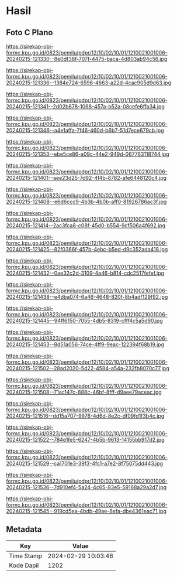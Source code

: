 # Hasil

## Foto C Plano

https://sirekap-obj-formc.kpu.go.id/0823/pemilu/pdpr/12/10/02/10/01/1210021001006-20240215-121330--8e0df38f-707f-4475-baca-4d803ab94c56.jpg

https://sirekap-obj-formc.kpu.go.id/0823/pemilu/pdpr/12/10/02/10/01/1210021001006-20240215-121336--1384e724-6596-4663-a22d-4cac905d9d63.jpg

https://sirekap-obj-formc.kpu.go.id/0823/pemilu/pdpr/12/10/02/10/01/1210021001006-20240215-121341--2d02b878-1068-457a-b52a-08cefe6ffa34.jpg

https://sirekap-obj-formc.kpu.go.id/0823/pemilu/pdpr/12/10/02/10/01/1210021001006-20240215-121346--a4e1affa-7f46-460d-b6b7-51d7ece679cb.jpg

https://sirekap-obj-formc.kpu.go.id/0823/pemilu/pdpr/12/10/02/10/01/1210021001006-20240215-121353--ebe5ce86-a09c-44e2-949d-067763118744.jpg

https://sirekap-obj-formc.kpu.go.id/0823/pemilu/pdpr/12/10/02/10/01/1210021001006-20240215-121401--aee23d25-7d92-4f4b-8782-afe6448120c4.jpg

https://sirekap-obj-formc.kpu.go.id/0823/pemilu/pdpr/12/10/02/10/01/1210021001006-20240215-121408--e6d6ccc9-4b3b-4b0b-aff0-81926786ac3f.jpg

https://sirekap-obj-formc.kpu.go.id/0823/pemilu/pdpr/12/10/02/10/01/1210021001006-20240215-121414--2ac3fca8-c08f-45d0-b554-9cf506a4f692.jpg

https://sirekap-obj-formc.kpu.go.id/0823/pemilu/pdpr/12/10/02/10/01/1210021001006-20240215-121425--82f0366f-457b-4ebc-b5ed-d9c352ada418.jpg

https://sirekap-obj-formc.kpu.go.id/0823/pemilu/pdpr/12/10/02/10/01/1210021001006-20240215-121432--0ae32c2d-3109-4a46-b814-cdc2517fefef.jpg

https://sirekap-obj-formc.kpu.go.id/0823/pemilu/pdpr/12/10/02/10/01/1210021001006-20240215-121438--e4dba074-6a46-4648-820f-8b4adf129f92.jpg

https://sirekap-obj-formc.kpu.go.id/0823/pemilu/pdpr/12/10/02/10/01/1210021001006-20240215-121445--94ff6150-7055-4db5-8319-cfff4c5a5d90.jpg

https://sirekap-obj-formc.kpu.go.id/0823/pemilu/pdpr/12/10/02/10/01/1210021001006-20240215-121453--8d51a056-74ce-4ff9-9eac-122394f68b19.jpg

https://sirekap-obj-formc.kpu.go.id/0823/pemilu/pdpr/12/10/02/10/01/1210021001006-20240215-121502--28ad2020-5d22-4584-a54a-232fb8070c77.jpg

https://sirekap-obj-formc.kpu.go.id/0823/pemilu/pdpr/12/10/02/10/01/1210021001006-20240215-121508--71ac147c-888c-46bf-8fff-d9aee79aceac.jpg

https://sirekap-obj-formc.kpu.go.id/0823/pemilu/pdpr/12/10/02/10/01/1210021001006-20240215-121516--dd15a707-9976-4d6d-8e2c-df09fd1f3b4c.jpg

https://sirekap-obj-formc.kpu.go.id/0823/pemilu/pdpr/12/10/02/10/01/1210021001006-20240215-121522--784e1fe5-6247-4b5b-9613-14155bb917d2.jpg

https://sirekap-obj-formc.kpu.go.id/0823/pemilu/pdpr/12/10/02/10/01/1210021001006-20240215-121529--ca1701e3-39f3-4fc1-a7e2-8f75075dd443.jpg

https://sirekap-obj-formc.kpu.go.id/0823/pemilu/pdpr/12/10/02/10/01/1210021001006-20240215-121536--7d910ef4-5a24-4c65-93e5-59168a29a2d7.jpg

https://sirekap-obj-formc.kpu.go.id/0823/pemilu/pdpr/12/10/02/10/01/1210021001006-20240215-121545--919cd5ea-4bdb-49ae-8efa-dbe4361eac71.jpg


## Metadata

| Key        | Value               |
| ---------- | ------------------- |
| Time Stamp | 2024-02-29 10:03:46 |
| Kode Dapil | 1202                |



